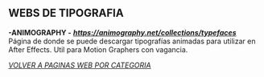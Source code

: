 ## WEBS DE TIPOGRAFIA ##

**-ANIMOGRAPHY -** ***<https://animography.net/collections/typefaces>***  
Página de donde se puede descargar tipografías animadas para utilizar en
After Effects. Util para Motion Graphers con vagancia.  

[*VOLVER A PAGINAS WEB POR CATEGORIA*](../PAGINAS_WEB.md)
